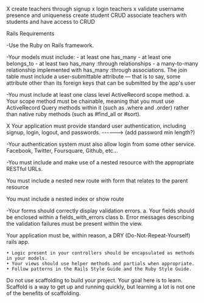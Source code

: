 X create teachers through signup
x login teachers
x validate username presence and uniqueness
create student CRUD
associate teachers with students and have access to CRUD


Rails Requirements

-Use the Ruby on Rails framework.

-Your models must include:
    - at least one has_many
    - at least one belongs_to
    - at least two has_many :through relationships
    - a many-to-many relationship implemented with has_many :through            associations. The join table must include a user-submittable            attribute — that is to say, some attribute other than its              foreign keys that can be submitted by the app's user

 
-You must include at least one class level ActiveRecord scope method. a. Your scope method must be chainable, meaning that you must use ActiveRecord Query methods within it (such as .where and .order) rather than native ruby methods (such as #find_all or #sort).

X Your application must provide standard user authentication, including signup, login, logout, and passwords. 
------> (add password min length?)

-Your authentication system must also allow login from some other service. Facebook, Twitter, Foursquare, Github, etc...

-You must include and make use of a nested resource with the appropriate RESTful URLs.

You must include a nested new route with form that relates to the parent resource

You must include a nested index or show route

-Your forms should correctly display validation errors. a. Your fields should be enclosed within a fields_with_errors class b. Error messages describing the validation failures must be present within the view.

Your application must be, within reason, a DRY (Do-Not-Repeat-Yourself) rails app.

    • Logic present in your controllers should be encapsulated as methods in your models.
    • Your views should use helper methods and partials when appropriate.
    • Follow patterns in the Rails Style Guide and the Ruby Style Guide.

Do not use scaffolding to build your project. Your goal here is to learn. Scaffold is a way to get up and running quickly, but learning a lot is not one of the benefits of scaffolding.

